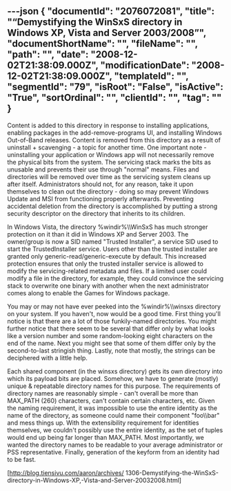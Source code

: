 ---json
{
  "documentId": "2076072081",
  "title": "“Demystifying the WinSxS directory in Windows XP, Vista and Server 2003/2008”",
  "documentShortName": "",
  "fileName": "",
  "path": "",
  "date": "2008-12-02T21:38:09.000Z",
  "modificationDate": "2008-12-02T21:38:09.000Z",
  "templateId": "",
  "segmentId": "79",
  "isRoot": "False",
  "isActive": "True",
  "sortOrdinal": "",
  "clientId": "",
  "tag": ""
}
---

Content is added to this directory in response to installing applications, enabling packages in the add-remove-programs UI, and installing Windows Out-of-Band releases. Content is removed from this directory as a result of uninstall + scavenging - a topic for another time. One important note - uninstalling your application or Windows app will not necessarily remove the physical bits from the system. The servicing stack marks the bits as unusable and prevents their use through &quot;normal&quot; means. Files and directories will be removed over time as the servicing system cleans up after itself. Administrators should not, for any reason, take it upon themselves to clean out the directory - doing so may prevent Windows Update and MSI from functioning properly afterwards. Preventing accidental deletion from the directory is accomplished by putting a strong security descriptor on the directory that inherits to its children.

In Windows Vista, the directory %windir%&bsol;&bsol;WinSxS has much stronger protection on it than it did in Windows XP and Server 2003. The owner/group is now a SID named &quot;Trusted Installer&quot;, a service SID used to start the TrustedInstaller service. Users other than the trusted installer are granted only generic-read/generic-execute by default. This increased protection ensures that only the trusted installer service is allowed to modify the servicing-related metadata and files. If a limited user could modify a file in the directory, for example, they could convince the servicing stack to overwrite one binary with another when the next administrator comes along to enable the Games for Windows package.

You may or may not have ever peeked into the %windir%&bsol;&bsol;winsxs directory on your system. If you haven't, now would be a good time. First thing you'll notice is that there are a lot of those funkily-named directories. You might further notice that there seem to be several that differ only by what looks like a version number and some random-looking eight characters on the end of the name. Next you might see that some of them differ only by the second-to-last stringish thing. Lastly, note that mostly, the strings can be deciphered with a little help.

Each shared component (in the winsxs directory) gets its own directory into which its payload bits are placed. Somehow, we have to generate (mostly) unique & repeatable directory names for this purpose. The requirements of directory names are reasonably simple - can't overall be more than MAX_PATH (260) characters, can't contain certain characters, etc. Given the naming requirement, it was impossible to use the entire identity as the name of the directory, as someone could name their component &quot;foo&bsol;&bsol;bar&quot; and mess things up. With the extensibility requirement for identities themselves, we couldn't possibly use the entire identity, as the set of tuples would end up being far longer than MAX_PATH. Most importantly, we wanted the directory names to be readable to your average administrator or PSS representative. Finally, generation of the keyform from an identity had to be fast.

[http://blog.tiensivu.com/aaron/archives/
1306-Demystifying-the-WinSxS-directory-in-Windows-XP,-Vista-and-Server-20032008.html]
